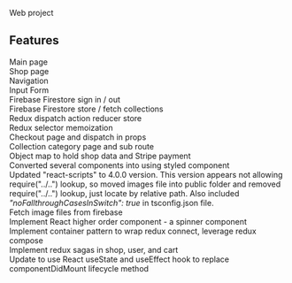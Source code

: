 Web project

## Features

Main page<br /> 
Shop page<br />
Navigation<br />
Input Form<br />
Firebase Firestore sign in / out<br />
Firebase Firestore store / fetch collections<br />
Redux dispatch action reducer store<br />
Redux selector memoization<br />
Checkout page and dispatch in props<br />
Collection category page and sub route<br />
Object map to hold shop data and Stripe payment<br />
Converted several components into using styled component<br />
Updated "react-scripts" to 4.0.0 version. This version appears not allowing require("../..") lookup, so moved images file into public folder and removed require("../..") lookup, just locate by relative path. Also included <em>"noFallthroughCasesInSwitch": true</em> in tsconfig.json file.<br />
Fetch image files from firebase<br />
Implement React higher order component - a spinner component<br />
Implement container pattern to wrap redux connect, leverage redux compose<br />
Implement redux sagas in shop, user, and cart<br />
Update to use React useState and useEffect hook to replace componentDidMount lifecycle method<br />
